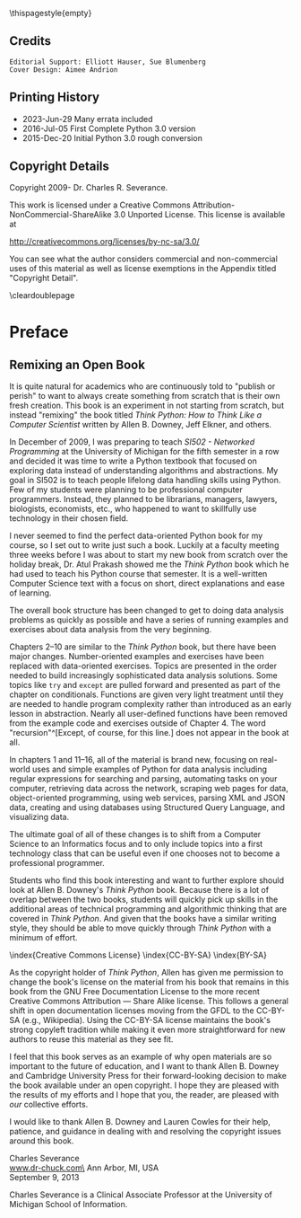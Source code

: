 \thispagestyle{empty}

Credits
-------

    Editorial Support: Elliott Hauser, Sue Blumenberg
    Cover Design: Aimee Andrion

Printing History
----------------

* 2023-Jun-29 Many errata included
* 2016-Jul-05 First Complete Python 3.0 version
* 2015-Dec-20 Initial Python 3.0 rough conversion

Copyright Details
-----------------

Copyright 2009- Dr. Charles R. Severance.

This work is licensed under a Creative Commons
Attribution-NonCommercial-ShareAlike 3.0 Unported License.
This license is available at

http://creativecommons.org/licenses/by-nc-sa/3.0/

You can see what the author considers commercial and non-commercial
uses of this material as well as license exemptions
in the Appendix titled "Copyright Detail".

\cleardoublepage

Preface
=======

Remixing an Open Book
---------------------

It is quite natural for academics who are continuously told to "publish
or perish" to want to always create something from scratch that is their
own fresh creation. This book is an experiment in not starting from
scratch, but instead "remixing" the book titled *Think Python: How to
Think Like a Computer Scientist* written by Allen B. Downey, Jeff
Elkner, and others.

In December of 2009, I was preparing to teach *SI502 - Networked
Programming* at the University of Michigan for the fifth
semester in a row and decided it was time to write a Python textbook
that focused on exploring data instead of understanding algorithms and
abstractions. My goal in SI502 is to teach people lifelong data handling
skills using Python. Few of my students were planning to be professional
computer programmers. Instead, they planned to be librarians, managers,
lawyers, biologists, economists, etc., who happened to want to
skillfully use technology in their chosen field.

I never seemed to find the perfect data-oriented Python book for my
course, so I set out to write just such a book. Luckily at a faculty
meeting three weeks before I was about to start my new book from scratch
over the holiday break, Dr. Atul Prakash showed me the *Think Python*
book which he had used to teach his Python course that semester. It is a
well-written Computer Science text with a focus on short, direct
explanations and ease of learning.

The overall book structure has been changed to get to doing data
analysis problems as quickly as possible and have a series of running
examples and exercises about data analysis from the very beginning.

Chapters 2–10 are similar to the *Think Python* book, but there have
been major changes. Number-oriented examples and exercises have been
replaced with data-oriented exercises. Topics are presented in the order
needed to build increasingly sophisticated data analysis solutions. Some
topics like `try` and `except` are pulled forward
and presented as part of the chapter on conditionals. Functions are
given very light treatment until they are needed to handle program
complexity rather than introduced as an early lesson in abstraction.
Nearly all user-defined functions have been removed from the example
code and exercises outside of Chapter 4. The word "recursion"^[Except,
of course, for this line.] does not appear in the book at all.

In chapters 1 and 11–16, all of the material is brand new, focusing on
real-world uses and simple examples of Python for data analysis
including regular expressions for searching and parsing, automating
tasks on your computer, retrieving data across the network, scraping web
pages for data, object-oriented programming,
using web services, parsing XML and JSON data, 
creating and using databases using Structured Query Language,
and visualizing data.

The ultimate goal of all of these changes is to shift from a Computer
Science to an Informatics focus and to only include topics into a first
technology class that can be useful even if one chooses not to become a
professional programmer.

Students who find this book interesting and want to further explore
should look at Allen B. Downey's *Think Python* book. Because there is a
lot of overlap between the two books, students will quickly pick up
skills in the additional areas of technical programming and algorithmic
thinking that are covered in *Think Python*. And given that the books
have a similar writing style, they should be able to move quickly
through *Think Python* with a minimum of effort.

\index{Creative Commons License}
\index{CC-BY-SA}
\index{BY-SA}

As the copyright holder of *Think Python*, Allen has given me permission
to change the book's license on the material from his book that remains
in this book from the GNU Free Documentation License to the more recent
Creative Commons Attribution — Share Alike license. This follows a
general shift in open documentation licenses moving from the GFDL to the
CC-BY-SA (e.g., Wikipedia). Using the CC-BY-SA license maintains the
book's strong copyleft tradition while making it even more
straightforward for new authors to reuse this material as they see fit.

I feel that this book serves as an example of why open materials are so
important to the future of education, and I want to thank Allen B. Downey
and Cambridge University Press for their forward-looking decision to
make the book available under an open copyright. I hope they are pleased
with the results of my efforts and I hope that you, the reader, are
pleased with *our* collective efforts.

I would like to thank Allen B. Downey and Lauren Cowles for their help,
patience, and guidance in dealing with and resolving the copyright
issues around this book.

Charles Severance\
www.dr-chuck.com\
Ann Arbor, MI, USA\
September 9, 2013

Charles Severance is a Clinical Associate Professor at the University of
Michigan School of Information.

